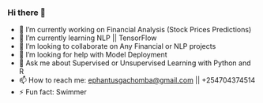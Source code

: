 ### Hi there 👋
- 🔭 I’m currently working on Financial Analysis (Stock Prices Predictions)
- 🌱 I’m currently learning NLP || TensorFlow
- 👯 I’m looking to collaborate on Any Financial or NLP projects
- 🤔 I’m looking for help with Model Deployment
- 💬 Ask me about Supervised or Unsupervised Learning with Python and R
- 📫 How to reach me: ephantusgachomba@gmail.com  || +254704374514
- ⚡ Fun fact: Swimmer

<!--
**ephantusGachomba/ephantusGachomba** is a ✨ _special_ ✨ repository because its `README.md` (this file) appears on your GitHub profile.

Here are some ideas to get you started:

- 🔭 I’m currently working on Financial Analysis (Stock prices predictions)
- 🌱 I’m currently learning NLP || TensorFlow
- 👯 I’m looking to collaborate on Any Financial or NLP projects
- 🤔 I’m looking for help with Model Deployment
- 💬 Ask me about Supervised or Unsupervised Learning Python and R
- 📫 How to reach me: ephantusgachomba@gmail.com  || +254704374514
- ⚡ Fun fact: Swimmer
-->
